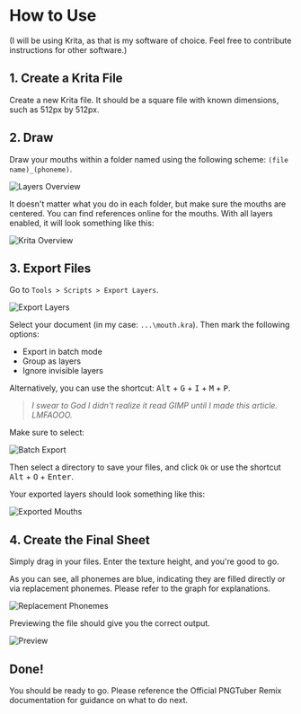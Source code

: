 # How to Use

(I will be using Krita, as that is my software of choice. Feel free to contribute instructions for other software.)

## 1. Create a Krita File

Create a new Krita file. It should be a square file with known dimensions, such as 512px by 512px.

## 2. Draw

Draw your mouths within a folder named using the following scheme: `(file name)_(phoneme)`.

![Layers Overview](assets/layers.png)

It doesn't matter what you do in each folder, but make sure the mouths are centered. You can find references online for the mouths. With all layers enabled, it will look something like this:

![Krita Overview](assets/krita_overview.png)

## 3. Export Files

Go to `Tools > Scripts > Export Layers`.

![Export Layers](assets/export_layers.png)

Select your document (in my case: `...\mouth.kra`). Then mark the following options:
- Export in batch mode
- Group as layers
- Ignore invisible layers

Alternatively, you can use the shortcut: <kbd>Alt</kbd> + <kbd>G</kbd> + <kbd>I</kbd> + <kbd>M</kbd> + <kbd>P</kbd>.

> _I swear to God I didn't realize it read GIMP until I made this article. LMFAOOO._

Make sure to select:

![Batch Export](assets/batch_export.png)

Then select a directory to save your files, and click `Ok` or use the shortcut <kbd>Alt</kbd> + <kbd>O</kbd> + <kbd>Enter</kbd>.

Your exported layers should look something like this:

![Exported Mouths](assets/exported_mouths.png)

## 4. Create the Final Sheet

Simply drag in your files. Enter the texture height, and you're good to go.

As you can see, all phonemes are blue, indicating they are filled directly or via replacement phonemes. Please refer to the graph for explanations.

![Replacement Phonemes](assets/replacements.png)

Previewing the file should give you the correct output.

![Preview](assets/preview.png)

## Done!

You should be ready to go. Please reference the Official PNGTuber Remix documentation for guidance on what to do next.
